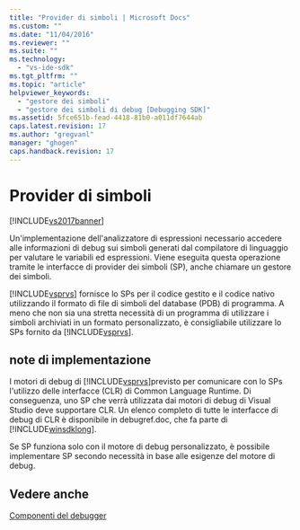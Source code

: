 ```yaml
---
title: "Provider di simboli | Microsoft Docs"
ms.custom: ""
ms.date: "11/04/2016"
ms.reviewer: ""
ms.suite: ""
ms.technology: 
  - "vs-ide-sdk"
ms.tgt_pltfrm: ""
ms.topic: "article"
helpviewer_keywords: 
  - "gestore dei simboli"
  - "gestore dei simboli di debug [Debugging SDK]"
ms.assetid: 5fce651b-fead-4418-81b0-a011df7644ab
caps.latest.revision: 17
ms.author: "gregvanl"
manager: "ghogen"
caps.handback.revision: 17
---
```

# Provider di simboli
[!INCLUDE[vs2017banner](../../code-quality/includes/vs2017banner.md)]

Un'implementazione dell'analizzatore di espressioni necessario accedere alle informazioni di debug sui simboli generati dal compilatore di linguaggio per valutare le variabili ed espressioni.  Viene eseguita questa operazione tramite le interfacce di provider dei simboli \(SP\), anche chiamare un gestore dei simboli.  
  
 [!INCLUDE[vsprvs](../../code-quality/includes/vsprvs_md.md)] fornisce lo SPs per il codice gestito e il codice nativo utilizzando il formato di file di simboli del database \(PDB\) di programma.  A meno che non sia una stretta necessità di un programma di utilizzare i simboli archiviati in un formato personalizzato, è consigliabile utilizzare lo SPs fornito da [!INCLUDE[vsprvs](../../code-quality/includes/vsprvs_md.md)].  
  
## note di implementazione  
 I motori di debug di [!INCLUDE[vsprvs](../../code-quality/includes/vsprvs_md.md)]previsto per comunicare con lo SPs l'utilizzo delle interfacce \(CLR\) di Common Language Runtime.  Di conseguenza, uno SP che verrà utilizzata dai motori di debug di Visual Studio deve supportare CLR.  Un elenco completo di tutte le interfacce di debug di CLR è disponibile in debugref.doc, che fa parte di [!INCLUDE[winsdklong](../../deployment/includes/winsdklong_md.md)].  
  
 Se SP funziona solo con il motore di debug personalizzato, è possibile implementare SP secondo necessità in base alle esigenze del motore di debug.  
  
## Vedere anche  
 [Componenti del debugger](../../extensibility/debugger/debugger-components.md)